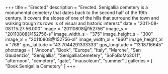 +++
title = "Erected"
description = "Erected. Senigallia cemetery is a monumental cemetery that dates back to the second half of the 19th century. It covers the slopes of one of the hills that surround the town and walking trough its rows is of visual and historic interest."
date = "2011-08-08T15:27:56.000"
image = "20110808@152756"
image_s = "20110808@152756-s"
image_width_s = "375"
image_height_s = "300"
image_xl = "20110808@152756-xl"
image_width_xl = "960"
image_height_xl = "768"
gps_latitude = "43.7044291333333"
gps_longitude = "13.18716645"
phototags = [ "Ancona", "Book", "Europe", "Italy", "Marche", "San Gaudenzio", "Senigallia", "SenigalliaCemetery", "SoFoBoMo2011", "afternoon", "cemetery", "gate", "mausoleum", "summer" ]
galleries = [ "Book Senigallia Cemetery" ]
+++
